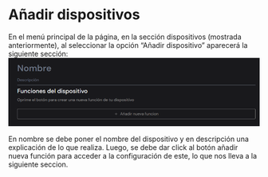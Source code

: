# Añadir dispositivos
En el menú principal de la página, en la sección dispositivos (mostrada anteriormente), al seleccionar la opción “Añadir dispositivo” aparecerá la siguiente sección:
![alt text](image-5.png)

En nombre se debe poner el nombre del dispositivo y en descripción una explicación de lo que realiza.
Luego, se debe dar click al botón añadir nueva función para acceder a la configuración de este, lo que nos lleva a la siguiente seccion. 